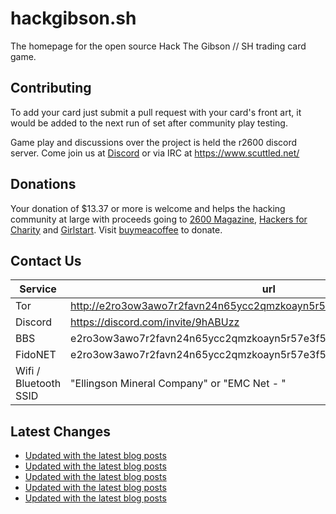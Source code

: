 # hackgibson.sh
The homepage for the open source Hack The Gibson // SH trading card game.


## Contributing

To add your card just submit a pull request with your card's front art, it would be added to the next run of set after community play testing.

Game play and discussions over the project is held the r2600 discord server. Come join us at [Discord](https://discord.com/invite/9hABUzz) or via IRC at https://www.scuttled.net/


## Donations

Your donation of $13.37 or more is welcome and helps the hacking community at large with proceeds going to [2600 Magazine](https://2600.com/), [Hackers for Charity](https://hackersforcharity.org) and [Girlstart](https://girlstart.org).  Visit [buymeacoffee](https://www.buymeacoffee.com/hackgibson.sh) to donate.


## Contact Us

Service | url
-|-
Tor | http://e2ro3ow3awo7r2favn24n65ycc2qmzkoayn5r57e3f56nvjwdcgg32ad.onion
Discord | https://discord.com/invite/9hABUzz
BBS | e2ro3ow3awo7r2favn24n65ycc2qmzkoayn5r57e3f56nvjwdcgg32ad.onion:23
FidoNET | e2ro3ow3awo7r2favn24n65ycc2qmzkoayn5r57e3f56nvjwdcgg32ad.onion:24554
Wifi / Bluetooth SSID | "Ellingson Mineral Company" or "EMC Net - <fidonet address>"

## Latest Changes
<!-- BLOG-POST-LIST:START -->
- [Updated with the latest blog posts](https://github.com/DFW2600/hackgibson.sh/commit/92b557aa10eb4c86b07cdb3dfe2b0ef370eb44a6)
- [Updated with the latest blog posts](https://github.com/DFW2600/hackgibson.sh/commit/d61df658fc235e5cda5953f72b3d98a8afd547ec)
- [Updated with the latest blog posts](https://github.com/DFW2600/hackgibson.sh/commit/f9988f3c4ba4166911f527a59ca85d80dd602f7f)
- [Updated with the latest blog posts](https://github.com/DFW2600/hackgibson.sh/commit/37b9a5dfcdf612cba7bcaf3c9d27cf89f34c8d31)
- [Updated with the latest blog posts](https://github.com/DFW2600/hackgibson.sh/commit/7491e7f1d5de5df2bf7e85d68d5cd8f7c0269479)
<!-- BLOG-POST-LIST:END -->
